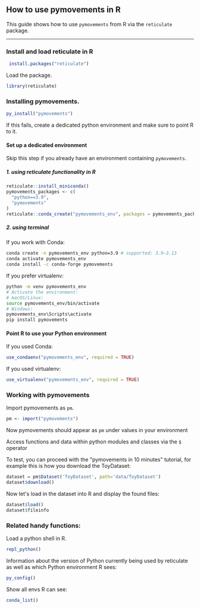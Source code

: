 ## How to use pymovements in R

This guide shows how to use `pymovements` from R via the `reticulate` package.

---
### Install and load reticulate in R

```r
 install.packages("reticulate")
```
Load the package.
```r
library(reticulate)
```
### Installing pymovements.

```r
py_install("pymovements")
```
If this fails, create a dedicated python environment and make sure to point R to it. 

#### Set up a dedicated environment
Skip this step if you already have an environment containing `pymovements`.

##### 1. using reticulate functionality in R
```r
reticulate::install_miniconda()
pymovements_packages <- c(
  "python==3.9",
  "pymovements"
)
reticulate::conda_create("pymovements_env", packages = pymovements_packages, pip = TRUE)
```

##### 2. using terminal 

If you work with Conda:

```bash
conda create -n pymovements_env python=3.9 # supported: 3.9–3.13
conda activate pymovements_env
conda install -c conda-forge pymovements
```

If you prefer virtualenv:

```bash
python -m venv pymovements_env
# Activate the environment:
# macOS/Linux:
source pymovements_env/bin/activate
# Windows:
pymovements_env\Scripts\activate
pip install pymovements
```

#### Point R to use your Python environment

If you used Conda:
```r
use_condaenv("pymovements_env", required = TRUE)
```

If you used virtualenv:
```r
use_virtualenv("pymovements_env", required = TRUE)
```
### Working with pymovements

Import pymovements as `pm`.
```r
pm <- import("pymovements")
```

Now pymovements should appear as `pm` under values in your environment

Access functions and data within python modules and classes via the `$` operator

To test, you can proceed with the "pymovements in 10 minutes" tutorial,
for example this is how you download the ToyDataset:
```r
dataset = pm$Dataset('ToyDataset', path='data/ToyDataset')
dataset$download()
```

Now let's load in the dataset into R and display the found files:
```r
dataset$load()
dataset$fileinfo
```

### Related handy functions:

Load a python shell in R.
```r
repl_python()
```

Information about the version of Python currently being used by reticulate as well as which Python environment R sees:
```r
py_config()
```
Show all envs R can see:
```r
conda_list()
```
